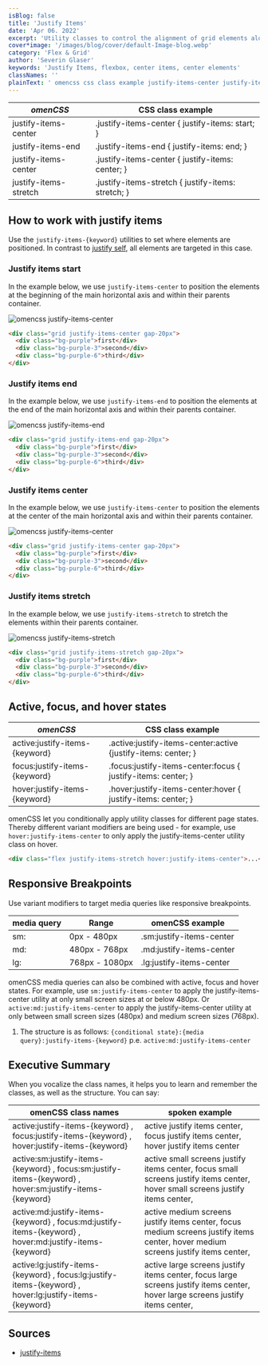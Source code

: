 ```yaml
---
isBlog: false
title: 'Justify Items'
date: 'Apr 06. 2022'
excerpt: 'Utility classes to control the alignment of grid elements along the horizontal axis.'
cover*image: '/images/blog/cover/default-Image-blog.webp'
category: 'Flex & Grid'
author: 'Severin Glaser'
keywords: 'Justify Items, flexbox, center items, center elements'
classNames: ''
plainText: ' omencss css class example justify-items-center justify-items-center justify-items: start; justify-items-end justify-items-end justify-items: end; justify-items-center justify-items-center justify-items: center; justify-items-stretch justify-items-stretch justify-items: stretch; how to work with justify items use the `justify-items keyword ` utilities to set where elements are positioned in contrast to justify self docs flexbox-justify-self all elements are targeted in this case justify items start in the example below we use `justify-items-center` to position the elements at the beginning of the main horizontal axis and within their parents container ! omencss justify-items-center images docs flex justify-items-center webp?style=centerme  justify items end in the example below we use `justify-items-end` to position the elements at the end of the main horizontal axis and within their parents container ! omencss justify-items-end images docs flex justify-items-end webp?style=centerme  justify items center in the example below we use `justify-items-center` to position the elements at the center of the main horizontal axis and within their parents container ! omencss justify-items-center images docs flex justify-items-center webp?style=centerme  justify items stretch in the example below we use `justify-items-stretch` to stretch the elements within their parents container ! omencss justify-items-stretch images docs flex justify-items-stretch webp?style=centerme  active focus and hover states omencss css class example active:justify-items keyword active :justify-items-center:active justify-items: center; focus:justify-items keyword focus :justify-items-center:focus justify-items: center; hover:justify-items keyword hover :justify-items-center:hover justify-items: center; omencss let you conditionally apply utility classes for different page states thereby different variant modifiers are being used for example use `hover:justify-items-center` to only apply the justify-items-center utility class on hover  responsive breakpoints use variant modifiers to target media queries like responsive breakpoints media query range omencss example sm: 0px 480px sm:justify-items-center md: 480px 768px md:justify-items-center lg: 768px 1080px lg:justify-items-center omencss media queries can also be combined with active focus and hover states for example use `sm:justify-items-center` to apply the justify-items-center utility at only small screen sizes at or below 480px or `active:md:justify-items-center` to apply the justify-items-center utility at only between small screen sizes 480px and medium screen sizes 768px 1 the structure is as follows: ` conditional state : media query :justify-items keyword ` p e `active:md:justify-items-center` executive summary when you vocalize the class names it helps you to learn and remember the classes as well as the structure you can say: omencss class names spoken example active:justify-items keyword focus:justify-items keyword hover:justify-items keyword active justify items center focus justify items center hover justify items center active:sm:justify-items keyword focus:sm:justify-items keyword hover:sm:justify-items keyword active small screens justify items center focus small screens justify items center hover small screens justify items center active:md:justify-items keyword focus:md:justify-items keyword hover:md:justify-items keyword active medium screens justify items center focus medium screens justify items center hover medium screens justify items center active:lg:justify-items keyword focus:lg:justify-items keyword hover:lg:justify-items keyword active large screens justify items center focus large screens justify items center hover large screens justify items center sources justify-items https: developer mozilla org en-us docs web css justify-items '
---
```


| _omenCSS_             | CSS class example                                  |
| --------------------- | -------------------------------------------------- |
| justify-items-center  | .justify-items-center { justify-items: start; }    |
| justify-items-end     | .justify-items-end { justify-items: end; }         |
| justify-items-center  | .justify-items-center { justify-items: center; }   |
| justify-items-stretch | .justify-items-stretch { justify-items: stretch; } |

## How to work with justify items

Use the `justify-items-{keyword}` utilities to set where elements are positioned. In contrast to [justify self](/docs/flexbox-justify-self), all elements are targeted in this case.

### Justify items start

In the example below, we use `justify-items-center` to position the elements at the beginning of the main horizontal axis and within their parents container.

![omencss justify-items-center](/images/docs/flex/justify-items-center.webp?style=centerme)

```html
<div class="grid justify-items-center gap-20px">
  <div class="bg-purple">first</div>
  <div class="bg-purple-3">second</div>
  <div class="bg-purple-6">third</div>
</div>
```

### Justify items end

In the example below, we use `justify-items-end` to position the elements at the end of the main horizontal axis and within their parents container.

![omencss justify-items-end](/images/docs/flex/justify-items-end.webp?style=centerme)

```html
<div class="grid justify-items-end gap-20px">
  <div class="bg-purple">first</div>
  <div class="bg-purple-3">second</div>
  <div class="bg-purple-6">third</div>
</div>
```

### Justify items center

In the example below, we use `justify-items-center` to position the elements at the center of the main horizontal axis and within their parents container.

![omencss justify-items-center](/images/docs/flex/justify-items-center.webp?style=centerme)

```html
<div class="grid justify-items-center gap-20px">
  <div class="bg-purple">first</div>
  <div class="bg-purple-3">second</div>
  <div class="bg-purple-6">third</div>
</div>
```

### Justify items stretch

In the example below, we use `justify-items-stretch` to stretch the elements within their parents container.

![omencss justify-items-stretch](/images/docs/flex/justify-items-stretch.webp?style=centerme)

```html
<div class="grid justify-items-stretch gap-20px">
  <div class="bg-purple">first</div>
  <div class="bg-purple-3">second</div>
  <div class="bg-purple-6">third</div>
</div>
```

## Active, focus, and hover states

| _omenCSS_                      | CSS class example                                              |
| ------------------------------ | -------------------------------------------------------------- |
| active:justify-items-{keyword} | .active\:justify-items-center:active {justify-items: center; } |
| focus:justify-items-{keyword}  | .focus\:justify-items-center:focus { justify-items: center; }  |
| hover:justify-items-{keyword}  | .hover\:justify-items-center:hover { justify-items: center; }  |

omenCSS let you conditionally apply utility classes for different page states. Thereby different variant modifiers are being used - for example, use `hover:justify-items-center` to only apply the justify-items-center utility class on hover.

```html
<div class="flex justify-items-stretch hover:justify-items-center">...</div>
```

## Responsive Breakpoints

Use variant modifiers to target media queries like responsive breakpoints.

| media query | Range          | omenCSS example          |
| ----------- | -------------- | ------------------------ |
| sm:         | 0px - 480px    | .sm:justify-items-center |
| md:         | 480px - 768px  | .md:justify-items-center |
| lg:         | 768px - 1080px | .lg:justify-items-center |

omenCSS media queries can also be combined with active, focus and hover states. For example, use `sm:justify-items-center` to apply the justify-items-center utility at only small screen sizes at or below 480px. Or `active:md:justify-items-center` to apply the justify-items-center utility at only between small screen sizes (480px) and medium screen sizes (768px).

1. The structure is as follows: `{conditional state}:{media query}:justify-items-{keyword}` p.e. `active:md:justify-items-center`

## Executive Summary

When you vocalize the class names, it helps you to learn and remember the classes, as well as the structure. You can say:

| omenCSS class names                                                                                     | spoken example                                                                                                                    |
| ------------------------------------------------------------------------------------------------------- | --------------------------------------------------------------------------------------------------------------------------------- |
| active:justify-items-{keyword} , focus:justify-items-{keyword} , hover:justify-items-{keyword}          | active justify items center, focus justify items center, hover justify items center                                               |
| active:sm:justify-items-{keyword} , focus:sm:justify-items-{keyword} , hover:sm:justify-items-{keyword} | active small screens justify items center, focus small screens justify items center, hover small screens justify items center,    |
| active:md:justify-items-{keyword} , focus:md:justify-items-{keyword} , hover:md:justify-items-{keyword} | active medium screens justify items center, focus medium screens justify items center, hover medium screens justify items center, |
| active:lg:justify-items-{keyword} , focus:lg:justify-items-{keyword} , hover:lg:justify-items-{keyword} | active large screens justify items center, focus large screens justify items center, hover large screens justify items center,    |

## Sources

- [justify-items](https://developer.mozilla.org/en-US/docs/Web/CSS/justify-items)
